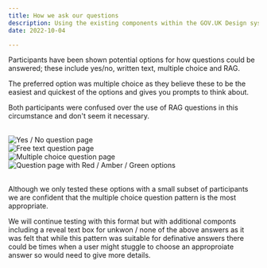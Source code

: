 ```yaml
---
title: How we ask our questions
description: Using the existing components within the GOV.UK Design system. How might we best ask the questions needed to elicit information from users.
date: 2022-10-04

---
```


Participants have been shown potential options for how questions could be answered; these include yes/no, written text, multiple choice and RAG.

The preferred option was multiple choice as they believe these to be the easiest and quickest of the options and gives you prompts to think about.  

Both participants were confused over the use of RAG questions in this circumstance and don't seem it necessary.

<br>
<img src="/questions-yes-no.png" alt="Yes / No question page">
<br>
<img src="/questions-free-text.png" alt="Free text question page">
<br>
<img src="/questions-multiple-choice.png" alt="Multiple choice question page">
<br>
<img src="/questions-rag.png" alt="Question page with Red / Amber / Green options">
<br>
<br>

Although we only tested these options with a small subset of participants we are confident that the multiple choice question pattern is the most appropriate.

We will continue testing with this format but with additional componts including a reveal text box for unkwon / none of the above answers as it was felt that while this pattern was suitable for definative answers there could be times when a user might stuggle to choose an approproiate answer so would need to give more details.
